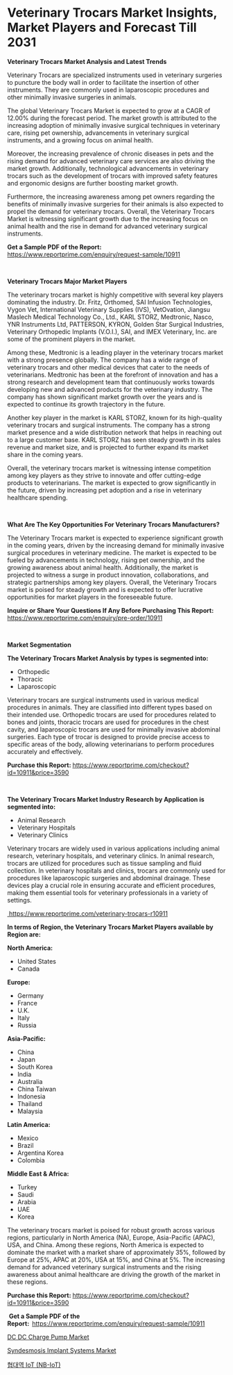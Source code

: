 <p><h1>Veterinary Trocars Market Insights, Market Players and Forecast Till 2031</h1></p><p><strong>Veterinary Trocars Market Analysis and Latest Trends</strong></p>
<p><p>Veterinary Trocars are specialized instruments used in veterinary surgeries to puncture the body wall in order to facilitate the insertion of other instruments. They are commonly used in laparoscopic procedures and other minimally invasive surgeries in animals.</p><p>The global Veterinary Trocars Market is expected to grow at a CAGR of 12.00% during the forecast period. The market growth is attributed to the increasing adoption of minimally invasive surgical techniques in veterinary care, rising pet ownership, advancements in veterinary surgical instruments, and a growing focus on animal health.</p><p>Moreover, the increasing prevalence of chronic diseases in pets and the rising demand for advanced veterinary care services are also driving the market growth. Additionally, technological advancements in veterinary trocars such as the development of trocars with improved safety features and ergonomic designs are further boosting market growth.</p><p>Furthermore, the increasing awareness among pet owners regarding the benefits of minimally invasive surgeries for their animals is also expected to propel the demand for veterinary trocars. Overall, the Veterinary Trocars Market is witnessing significant growth due to the increasing focus on animal health and the rise in demand for advanced veterinary surgical instruments.</p></p>
<p><strong>Get a Sample PDF of the Report:&nbsp;</strong> <a href="https://www.reportprime.com/enquiry/request-sample/10911">https://www.reportprime.com/enquiry/request-sample/10911</a></p>
<p>&nbsp;</p>
<p><strong>Veterinary Trocars Major Market Players</strong></p>
<p><p>The veterinary trocars market is highly competitive with several key players dominating the industry. Dr. Fritz, Orthomed, SAI Infusion Technologies, Vygon Vet, International Veterinary Supplies (IVS), VetOvation, Jiangsu Maslech Medical Technology Co., Ltd., KARL STORZ, Medtronic, Nasco, YNR Instruments Ltd, PATTERSON, KYRON, Golden Star Surgical Industries, Veterinary Orthopedic Implants (V.O.I.), SAI, and IMEX Veterinary, Inc. are some of the prominent players in the market.</p><p>Among these, Medtronic is a leading player in the veterinary trocars market with a strong presence globally. The company has a wide range of veterinary trocars and other medical devices that cater to the needs of veterinarians. Medtronic has been at the forefront of innovation and has a strong research and development team that continuously works towards developing new and advanced products for the veterinary industry. The company has shown significant market growth over the years and is expected to continue its growth trajectory in the future.</p><p>Another key player in the market is KARL STORZ, known for its high-quality veterinary trocars and surgical instruments. The company has a strong market presence and a wide distribution network that helps in reaching out to a large customer base. KARL STORZ has seen steady growth in its sales revenue and market size, and is projected to further expand its market share in the coming years.</p><p>Overall, the veterinary trocars market is witnessing intense competition among key players as they strive to innovate and offer cutting-edge products to veterinarians. The market is expected to grow significantly in the future, driven by increasing pet adoption and a rise in veterinary healthcare spending.</p></p>
<p>&nbsp;</p>
<p><strong>What Are The Key Opportunities For Veterinary Trocars Manufacturers?</strong></p>
<p><p>The Veterinary Trocars market is expected to experience significant growth in the coming years, driven by the increasing demand for minimally invasive surgical procedures in veterinary medicine. The market is expected to be fueled by advancements in technology, rising pet ownership, and the growing awareness about animal health. Additionally, the market is projected to witness a surge in product innovation, collaborations, and strategic partnerships among key players. Overall, the Veterinary Trocars market is poised for steady growth and is expected to offer lucrative opportunities for market players in the foreseeable future.</p></p>
<p><strong>Inquire or Share Your Questions If Any Before Purchasing This Report:</strong> <a href="https://www.reportprime.com/enquiry/pre-order/10911">https://www.reportprime.com/enquiry/pre-order/10911</a></p>
<p>&nbsp;</p>
<p><strong>Market Segmentation</strong></p>
<p><strong>The Veterinary Trocars Market Analysis by types is segmented into:</strong></p>
<p><ul><li>Orthopedic</li><li>Thoracic</li><li>Laparoscopic</li></ul></p>
<p><p>Veterinary trocars are surgical instruments used in various medical procedures in animals. They are classified into different types based on their intended use. Orthopedic trocars are used for procedures related to bones and joints, thoracic trocars are used for procedures in the chest cavity, and laparoscopic trocars are used for minimally invasive abdominal surgeries. Each type of trocar is designed to provide precise access to specific areas of the body, allowing veterinarians to perform procedures accurately and effectively.</p></p>
<p><strong>Purchase this Report:&nbsp;</strong><a href="https://www.reportprime.com/checkout?id=10911&price=3590">https://www.reportprime.com/checkout?id=10911&price=3590</a></p>
<p>&nbsp;</p>
<p><strong>The Veterinary Trocars Market Industry Research by Application is segmented into:</strong></p>
<p><ul><li>Animal Research</li><li>Veterinary Hospitals</li><li>Veterinary Clinics</li></ul></p>
<p><p>Veterinary trocars are widely used in various applications including animal research, veterinary hospitals, and veterinary clinics. In animal research, trocars are utilized for procedures such as tissue sampling and fluid collection. In veterinary hospitals and clinics, trocars are commonly used for procedures like laparoscopic surgeries and abdominal drainage. These devices play a crucial role in ensuring accurate and efficient procedures, making them essential tools for veterinary professionals in a variety of settings.</p></p>
<p><a href="https://www.reportprime.com/veterinary-trocars-r10911">&nbsp;https://www.reportprime.com/veterinary-trocars-r10911</a></p>
<p><strong>In terms of Region, the Veterinary Trocars Market Players available by Region are:</strong></p>
<p>
    <p> <strong> North America: </strong>
        <ul>
            <li>United States</li>
            <li>Canada</li>
        </ul>
        </p> 
    <p> <strong> Europe: </strong>
        <ul>
            <li>Germany</li>
            <li>France</li>
            <li>U.K.</li>
            <li>Italy</li>
            <li>Russia</li>
        </ul>
        </p> 
    <p> <strong> Asia-Pacific: </strong>
        <ul>
            <li>China</li>
            <li>Japan</li>
            <li>South Korea</li>
            <li>India</li>
            <li>Australia</li>
            <li>China Taiwan</li>
            <li>Indonesia</li>
            <li>Thailand</li>
            <li>Malaysia</li>
        </ul>
        </p> 
    <p> <strong> Latin America: </strong>
        <ul>
            <li>Mexico</li>
            <li>Brazil</li>
            <li>Argentina Korea</li>
            <li>Colombia</li>
        </ul>
        </p> 
    <p> <strong> Middle East & Africa: </strong>
        <ul>
            <li>Turkey</li>
            <li>Saudi</li>
            <li>Arabia</li>
            <li>UAE</li>
            <li>Korea</li>
        </ul>
    </p>
    </p>
<p><p>The veterinary trocars market is poised for robust growth across various regions, particularly in North America (NA), Europe, Asia-Pacific (APAC), USA, and China. Among these regions, North America is expected to dominate the market with a market share of approximately 35%, followed by Europe at 25%, APAC at 20%, USA at 15%, and China at 5%. The increasing demand for advanced veterinary surgical instruments and the rising awareness about animal healthcare are driving the growth of the market in these regions.</p></p>
<p><strong>Purchase this Report: </strong><a href="https://www.reportprime.com/checkout?id=10911&price=3590">https://www.reportprime.com/checkout?id=10911&price=3590</a></p>
<p>&nbsp;<strong>Get a Sample PDF of the Report:&nbsp;&nbsp;</strong><a href="https://www.reportprime.com/enquiry/request-sample/10911">https://www.reportprime.com/enquiry/request-sample/10911</a></p>
<p><strong></strong></p>
<p><p><a href="https://skillful-vermicelli-b89.notion.site/DC-DC-Charge-Pump-Market-Share-Evolution-and-Market-Growth-Trends-2024-2031-8b51cf03fd5d4eeb98761ad17a679c4c">DC DC Charge Pump Market</a></p><p><a href="https://github.com/CliffMedina6/Market-Research-Report-List-4/blob/main/syndesmosis-implant-systems-market.md">Syndesmosis Implant Systems Market</a></p><p><a href="https://github.com/oajzkywllm460/Market-Research-Report-List-1/blob/main/612609022194.md">협대역 IoT (NB-IoT)</a></p></p>